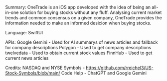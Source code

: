 Summary:
OneTrade is an iOS app developed with the idea of being an all-in-one solution for buying stocks without any fluff. Analysing current market trends and common consensus on a given company, OneTrade provides the information needed to make an informed desicion when buying stocks.

Language:
SwiftUI

APIs:
Google Gemini - Used for AI summarys of news articles and fallback for company descriptions
Polygon - Used to get company descriptions
twelvedata - Used to obtain current stock values
FinnHub - Used to get current news articles

Credits:
NASDAQ and NYSE Symbols - https://github.com/rreichel3/US-Stock-Symbols/blob/main/
Code Help - ChatGPT and Google Gemini